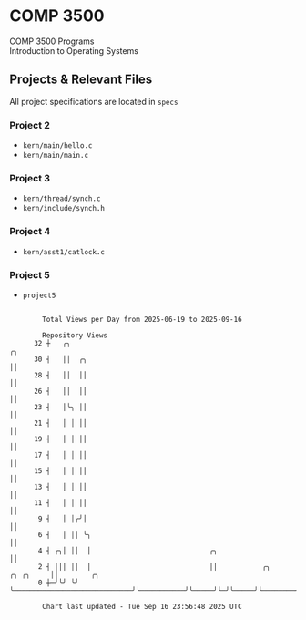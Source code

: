 # COMP 3500
COMP 3500 Programs  
Introduction to Operating Systems  
## Projects & Relevant Files
All project specifications are located in `specs`
### Project 2
- `kern/main/hello.c`
- `kern/main/main.c`
### Project 3
- `kern/thread/synch.c`
- `kern/include/synch.h`
### Project 4
- `kern/asst1/catlock.c`
### Project 5
- `project5`

```

        Total Views per Day from 2025-06-19 to 2025-09-16

        Repository Views
      32 ┼   ╭╮                                                                ╭╮
      30 ┤   ││  ╭╮                                                            ││
      28 ┤   ││  ││                                                            ││
      26 ┤   ││  ││                                                            ││
      23 ┤   │╰╮ ││                                                            ││
      21 ┤   │ │ ││                                                            ││
      19 ┤   │ │ ││                                                            ││
      17 ┤   │ │ ││                                                            ││
      15 ┤   │ │ ││                                                            ││
      13 ┤   │ │ ││                                                            ││
      11 ┤   │ │ ││                                                            ││
       9 ┤   │ │╭╯│                                                            ││
       6 ┤   │ ││ ╰╮                                                           ││
       4 ┤ ╭╮│ ││  │                             ╭╮                            ││
       2 ┤ │││ ││  │                             ││           ╭╮     ╭╮ ╭╮     ││        ╭╮
       0 ┼─╯╰╯ ╰╯  ╰─────────────────────────────╯╰───────────╯╰─────╯╰─╯╰─────╯╰────────╯╰────────

        Chart last updated - Tue Sep 16 23:56:48 2025 UTC
        
```
